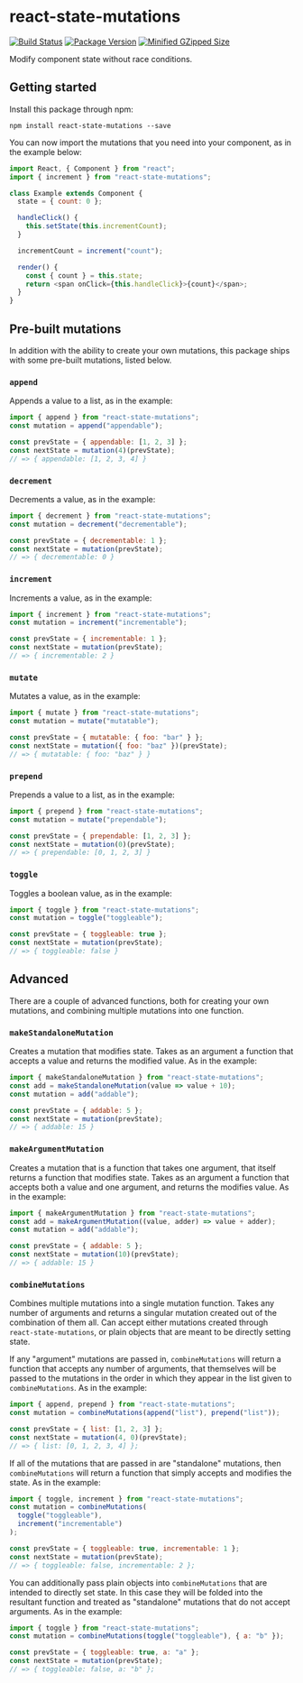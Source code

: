 # react-state-mutations

[![Build Status](https://travis-ci.com/CultureHQ/react-state-mutations.svg?branch=master)](https://travis-ci.com/CultureHQ/react-state-mutations)
[![Package Version](https://img.shields.io/npm/v/react-state-mutations.svg)](https://www.npmjs.com/package/react-state-mutations)
[![Minified GZipped Size](https://img.shields.io/bundlephobia/minzip/react-state-mutations.svg)](https://www.npmjs.com/package/react-state-mutations)

Modify component state without race conditions.

## Getting started

Install this package through npm:

```
npm install react-state-mutations --save
```

You can now import the mutations that you need into your component, as in the example below:

```javascript
import React, { Component } from "react";
import { increment } from "react-state-mutations";

class Example extends Component {
  state = { count: 0 };

  handleClick() {
    this.setState(this.incrementCount);
  }

  incrementCount = increment("count");

  render() {
    const { count } = this.state;
    return <span onClick={this.handleClick}>{count}</span>;
  }
}
```

## Pre-built mutations

In addition with the ability to create your own mutations, this package ships with some pre-built mutations, listed below.

### `append`

Appends a value to a list, as in the example:

```javascript
import { append } from "react-state-mutations";
const mutation = append("appendable");

const prevState = { appendable: [1, 2, 3] };
const nextState = mutation(4)(prevState);
// => { appendable: [1, 2, 3, 4] }
```

### `decrement`

Decrements a value, as in the example:

```javascript
import { decrement } from "react-state-mutations";
const mutation = decrement("decrementable");

const prevState = { decrementable: 1 };
const nextState = mutation(prevState);
// => { decrementable: 0 }
```

### `increment`

Increments a value, as in the example:

```javascript
import { increment } from "react-state-mutations";
const mutation = increment("incrementable");

const prevState = { incrementable: 1 };
const nextState = mutation(prevState);
// => { incrementable: 2 }
```

### `mutate`

Mutates a value, as in the example:

```javascript
import { mutate } from "react-state-mutations";
const mutation = mutate("mutatable");

const prevState = { mutatable: { foo: "bar" } };
const nextState = mutation({ foo: "baz" })(prevState);
// => { mutatable: { foo: "baz" } }
```

### `prepend`

Prepends a value to a list, as in the example:

```javascript
import { prepend } from "react-state-mutations";
const mutation = mutate("prependable");

const prevState = { prependable: [1, 2, 3] };
const nextState = mutation(0)(prevState);
// => { prependable: [0, 1, 2, 3] }
```

### `toggle`

Toggles a boolean value, as in the example:

```javascript
import { toggle } from "react-state-mutations";
const mutation = toggle("toggleable");

const prevState = { toggleable: true };
const nextState = mutation(prevState);
// => { toggleable: false }
```

## Advanced

There are a couple of advanced functions, both for creating your own mutations, and combining multiple mutations into one function.

### `makeStandaloneMutation`

Creates a mutation that modifies state. Takes as an argument a function that accepts a value and returns the modified value. As in the example:

```javascript
import { makeStandaloneMutation } from "react-state-mutations";
const add = makeStandaloneMutation(value => value + 10);
const mutation = add("addable");

const prevState = { addable: 5 };
const nextState = mutation(prevState);
// => { addable: 15 }
```

### `makeArgumentMutation`

Creates a mutation that is a function that takes one argument, that itself returns a function that modifies state. Takes as an argument a function that accepts both a value and one argument, and returns the modifies value. As in the example:

```javascript
import { makeArgumentMutation } from "react-state-mutations";
const add = makeArgumentMutation((value, adder) => value + adder);
const mutation = add("addable");

const prevState = { addable: 5 };
const nextState = mutation(10)(prevState);
// => { addable: 15 }
```

### `combineMutations`

Combines multiple mutations into a single mutation function. Takes any number of arguments and returns a singular mutation created out of the combination of them all. Can accept either mutations created through `react-state-mutations`, or plain objects that are meant to be directly setting state.

If any "argument" mutations are passed in, `combineMutations` will return a function that accepts any number of arguments, that themselves will be passed to the mutations in the order in which they appear in the list given to `combineMutations`. As in the example:

```javascript
import { append, prepend } from "react-state-mutations";
const mutation = combineMutations(append("list"), prepend("list"));

const prevState = { list: [1, 2, 3] };
const nextState = mutation(4, 0)(prevState);
// => { list: [0, 1, 2, 3, 4] };
```

If all of the mutations that are passed in are "standalone" mutations, then
`combineMutations` will return a function that simply accepts and modifies
the state. As in the example:

```javascript
import { toggle, increment } from "react-state-mutations";
const mutation = combineMutations(
  toggle("toggleable"),
  increment("incrementable")
);

const prevState = { toggleable: true, incrementable: 1 };
const nextState = mutation(prevState);
// => { toggleable: false, incrementable: 2 };
```

You can additionally pass plain objects into `combineMutations` that are
intended to directly set state. In this case they will be folded into the
resultant function and treated as "standalone" mutations that do not accept
arguments. As in the example:

```javascript
import { toggle } from "react-state-mutations";
const mutation = combineMutations(toggle("toggleable"), { a: "b" });

const prevState = { toggleable: true, a: "a" };
const nextState = mutation(prevState);
// => { toggleable: false, a: "b" };
```
